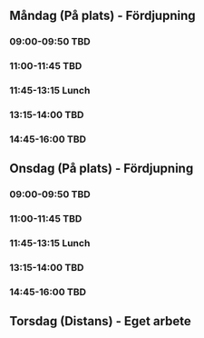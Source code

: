 ## Måndag (På plats) - Fördjupning
### 09:00-09:50 TBD
### 11:00-11:45 TBD
### 11:45-13:15 Lunch
### 13:15-14:00 TBD
### 14:45-16:00 TBD

## Onsdag (På plats) - Fördjupning
### 09:00-09:50 TBD
### 11:00-11:45 TBD
### 11:45-13:15 Lunch
### 13:15-14:00 TBD
### 14:45-16:00 TBD

## Torsdag (Distans) - Eget arbete